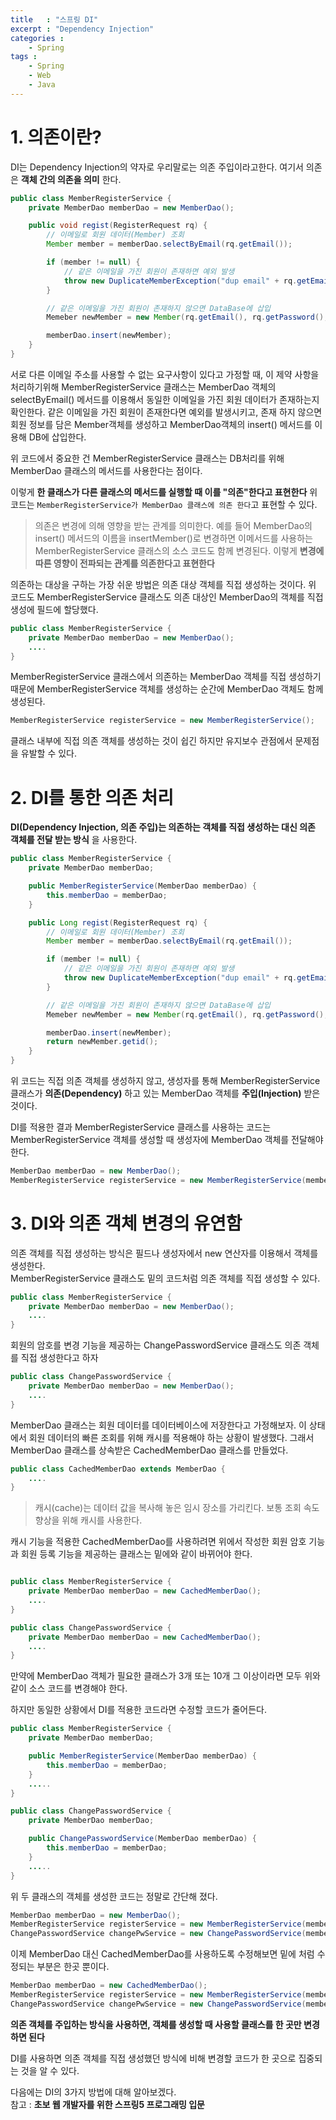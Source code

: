 ```yaml
---
title   : "스프링 DI"
excerpt : "Dependency Injection"
categories : 
    - Spring
tags : 
    - Spring
    - Web
    - Java
---
```


# 1. 의존이란?

DI는 Dependency Injection의 약자로 우리말로는 의존 주입이라고한다. 여기서 의존은 __객체 간의 의존을 의미__ 한다.

```java
public class MemberRegisterService {
    private MemberDao memberDao = new MemberDao();

    public void regist(RegisterRequest rq) {
        // 이메일로 회원 데이터(Member) 조회
        Member member = memberDao.selectByEmail(rq.getEmail());

        if (member != null) {
            // 같은 이메일을 가진 회원이 존재하면 예외 발생
            throw new DuplicateMemberException("dup email" + rq.getEmail());
        }

        // 같은 이메일을 가진 회원이 존재하지 않으면 DataBase에 삽입
        Memeber newMember = new Member(rq.getEmail(), rq.getPassword(), rq.getName(), LocalDateTime.now());

        memberDao.insert(newMember);
    }
}
```

서로 다른 이메일 주소를 사용할 수 없는 요구사항이 있다고 가정할 때, 이 제약 사항을 처리하기위해 MemberRegisterService 클래스는 MemberDao 객체의 selectByEmail() 메서드를 이용해서 동일한 이메일을 가진 회원 데이터가 존재하는지 확인한다. 같은 이메일을 가진 회원이 존재한다면 예외를 발생시키고, 존재 하지 않으면 회원 정보를 담은 Member객체를 생성하고 MemberDao객체의 insert() 메서드를 이용해 DB에 삽입한다.  

위 코드에서 중요한 건 MemberRegisterService 클래스는 DB처리를 위해 MemberDao 클래스의 메서드를 사용한다는 점이다.  

이렇게 __한 클래스가 다른 클래스의 메서드를 실행할 때 이를 "의존"한다고 표현한다__ 위 코드는 `MemberRegisterService가 MemberDao 클래스에 의존 한다`고 표현할 수 있다.  

> 의존은 변경에 의해 영향을 받는 관계를 의미한다. 예를 들어 MemberDao의 insert() 메서드의 이름을 insertMember()로 변경하면 이메서드를 사용하는 MemberRegisterService 클래스의 소스 코드도 함께 변경된다. 이렇게 __변경에 따른 영향이 전파되는 관계를 의존한다고 표현한다__


의존하는 대상을 구하는 가장 쉬운 방법은 의존 대상 객체를 직접 생성하는 것이다. 위 코드도 MemberRegisterService 클래스도 의존 대상인 MemberDao의 객체를 직접 생성에 필드에 할당했다.  
```java
public class MemberRegisterService {
    private MemberDao memberDao = new MemberDao();
    ....
}
```  

MemberRegisterService 클래스에서 의존하는 MemberDao 객체를 직접 생성하기 때문에 MemberRegisterService 객체를 생성하는 순간에 MemberDao 객체도 함께 생성된다.  
```java
MemberRegisterService registerService = new MemberRegisterService();
```  

클래스 내부에 직접 의존 객체를 생성하는 것이 쉽긴 하지만 유지보수 관점에서 문제점을 유발할 수 있다.

# 2. DI를 통한 의존 처리  

__DI(Dependency Injection, 의존 주입)는 의존하는 객체를 직접 생성하는 대신 의존 객체를 전달 받는 방식__ 을 사용한다.

```java
public class MemberRegisterService {
    private MemberDao memberDao;

    public MemberRegisterService(MemberDao memberDao) {
        this.memberDao = memberDao;
    }

    public Long regist(RegisterRequest rq) {
        // 이메일로 회원 데이터(Member) 조회
        Member member = memberDao.selectByEmail(rq.getEmail());

        if (member != null) {
            // 같은 이메일을 가진 회원이 존재하면 예외 발생
            throw new DuplicateMemberException("dup email" + rq.getEmail());
        }

        // 같은 이메일을 가진 회원이 존재하지 않으면 DataBase에 삽입
        Memeber newMember = new Member(rq.getEmail(), rq.getPassword(), rq.getName(), LocalDateTime.now());

        memberDao.insert(newMember);
        return newMember.getid();
    }
}
```  

위 코드는 직접 의존 객체를 생성하지 않고, 생성자를 통해 MemberRegisterService 클래스가 __의존(Dependency)__ 하고 있는 MemberDao 객체를 __주입(Injection)__ 받은 것이다.  

DI를 적용한 결과 MemberRegisterService 클래스를 사용하는 코드는 MemberRegisterService 객체를 생성할 때 생성자에 MemberDao 객체를 전달해야 한다.  
```java
MemberDao memberDao = new MemberDao();
MemberRegisterService registerService = new MemberRegisterService(memberDao);
```

# 3. DI와 의존 객체 변경의 유연함  

의존 객체를 직접 생성하는 방식은 필드나 생성자에서 new 연산자를 이용해서 객체를 생성한다.  
MemberRegisterService 클래스도 밑의 코드처럼 의존 객체를 직접 생성할 수 있다.
```java
public class MemberRegisterService {
    private MemberDao memberDao = new MemberDao();
    ....
}
```

회원의 암호를 변경 기능을 제공하는 ChangePasswordService 클래스도 의존 객체를 직접 생성한다고 하자
```java
public class ChangePasswordService {
    private MemberDao memberDao = new MemberDao();
    ....
}
```

MemberDao 클래스는 회원 데이터를 데이터베이스에 저장한다고 가정해보자. 이 상태에서 회원 데이터의 빠른 조회를 위해 캐시를 적용해야 하는 상황이 발생했다. 그래서 MemberDao 클래스를 상속받은 CachedMemberDao 클래스를 만들었다.

```java
public class CachedMemberDao extends MemberDao {
    ....
}
```  

> 캐시(cache)는 데이터 값을 복사해 놓은 임시 장소를 가리킨다. 보통 조회 속도 향상을 위해 캐시를 사용한다.

캐시 기능을 적용한 CachedMemberDao를 사용하려면 위에서 작성한 회원 암호 기능과 회원 등록 기능을 제공하는 클래스는 밑에와 같이 바뀌어야 한다.  
```java

public class MemberRegisterService {
    private MemberDao memberDao = new CachedMemberDao();
    ....
}

public class ChangePasswordService {
    private MemberDao memberDao = new CachedMemberDao();
    ....
}
```

만약에 MemberDao 객체가 필요한 클래스가 3개 또는 10개 그 이상이라면 모두 위와 같이 소스 코드를 변경해야 한다.  

하지만 동일한 상황에서 DI를 적용한 코드라면 수정할 코드가 줄어든다.
```java
public class MemberRegisterService {
    private MemberDao memberDao;

    public MemberRegisterService(MemberDao memberDao) {
        this.memberDao = memberDao;
    }
    .....
}

public class ChangePasswordService {
    private MemberDao memberDao;

    public ChangePasswordService(MemberDao memberDao) {
        this.memberDao = memberDao;
    }
    .....
}
```  

위 두 클래스의 객체를 생성한 코드는 정말로 간단해 졌다.
```java
MemberDao memberDao = new MemberDao();
MemberRegisterService registerService = new MemberRegisterService(memberDao);
ChangePasswordService changePwService = new ChangePasswordService(memberDao);
```

이제 MemberDao 대신 CachedMemberDao를 사용하도록 수정해보면 밑에 처럼 수정되는 부분은 한곳 뿐이다.
```java
MemberDao memberDao = new CachedMemberDao();
MemberRegisterService registerService = new MemberRegisterService(memberDao);
ChangePasswordService changePwService = new ChangePasswordService(memberDao);
```

__의존 객체를 주입하는 방식을 사용하면, 객체를 생성할 때 사용할 클래스를 한 곳만 변경하면 된다__  

DI를 사용하면 의존 객체를 직접 생성했던 방식에 비해 변경할 코드가 한 곳으로 집중되는 것을 알 수 있다.

다음에는 DI의 3가지 방법에 대해 알아보겠다.  
참고 : __초보 웹 개발자를 위한 스프링5 프로그래밍 입문__